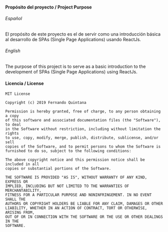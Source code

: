 #### Propósito del proyecto / Project Purpose

###### Español

El propósito de este proyecto es el de servir como una introducción básica al desarrollo de SPAs (Single Page Applications) usando ReactJs.

###### English

The purpose of this project is to serve as a basic introduction to the development of SPAs (Single Page Applications) using ReactJs.

#### Licencia / License

```
MIT License

Copyright (c) 2019 Fernando Quintana

Permission is hereby granted, free of charge, to any person obtaining a copy
of this software and associated documentation files (the "Software"), to deal
in the Software without restriction, including without limitation the rights
to use, copy, modify, merge, publish, distribute, sublicense, and/or sell
copies of the Software, and to permit persons to whom the Software is
furnished to do so, subject to the following conditions:

The above copyright notice and this permission notice shall be included in all
copies or substantial portions of the Software.

THE SOFTWARE IS PROVIDED "AS IS", WITHOUT WARRANTY OF ANY KIND, EXPRESS OR
IMPLIED, INCLUDING BUT NOT LIMITED TO THE WARRANTIES OF MERCHANTABILITY,
FITNESS FOR A PARTICULAR PURPOSE AND NONINFRINGEMENT. IN NO EVENT SHALL THE
AUTHORS OR COPYRIGHT HOLDERS BE LIABLE FOR ANY CLAIM, DAMAGES OR OTHER
LIABILITY, WHETHER IN AN ACTION OF CONTRACT, TORT OR OTHERWISE, ARISING FROM,
OUT OF OR IN CONNECTION WITH THE SOFTWARE OR THE USE OR OTHER DEALINGS IN THE
SOFTWARE.
```
